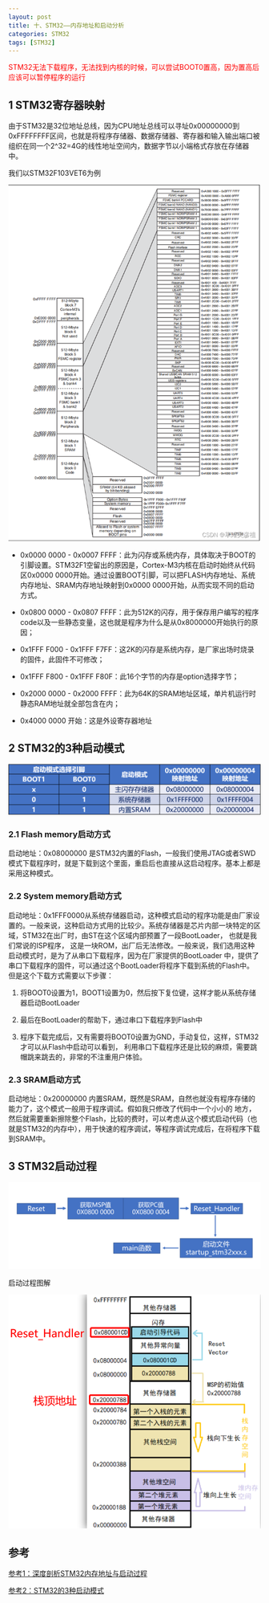 ```yaml
---
layout: post
title: 十、STM32——内存地址和启动分析
categories: STM32
tags: [STM32]
---
```


<font color="red">STM32无法下载程序，无法找到内核的时候，可以尝试BOOT0置高，因为置高后应该可以暂停程序的运行</font>

## 1 STM32寄存器映射

由于STM32是32位地址总线，因为CPU地址总线可以寻址0x00000000到0xFFFFFFFF区间，也就是将程序存储器、数据存储器、寄存器和输入输出端口被组织在同一个2^32=4G的线性地址空间内，数据字节以小端格式存放在存储器中。

我们以STM32F103VET6为例

![alt text](/assets/ST/10_STM32_BOOT/image/image-1.png)

- 0x0000 0000 - 0x0007 FFFF：此为闪存或系统内存，具体取决于BOOT的引脚设置。STM32F1空留出的原因是，Cortex-M3内核在启动时始终从代码区0x0000 0000开始。通过设置BOOT引脚，可以把FLASH内存地址、系统内存地址、SRAM内存地址映射到0x0000 0000开始，从而实现不同的启动方式。

- 0x0800 0000 - 0x0807 FFFF：此为512K的闪存，用于保存用户编写的程序code以及一些静态变量，这也就是程序为什么是从0x8000000开始执行的原因；

- 0x1FFF F000 - 0x1FFF F7FF：这2K的闪存是系统内存，是厂家出场时烧录的固件，此固件不可修改；

- 0x1FFF F800 - 0x1FFF F80F：此16个字节的内存是option选择字节；

- 0x2000 0000 - 0x2000 FFFF：此为64K的SRAM地址区域，单片机运行时静态RAM地址就全部包含在内；

- 0x4000 0000 开始：这是外设寄存器地址

## 2 STM32的3种启动模式

![alt text](/assets/ST/10_STM32_BOOT/image/image-2.png)


### 2.1 Flash memory启动方式

启动地址：0x08000000 是STM32内置的Flash，一般我们使用JTAG或者SWD模式下载程序时，就是下载到这个里面，重启后也直接从这启动程序。基本上都是采用这种模式。

### 2.2 System memory启动方式

启动地址：0x1FFF0000从系统存储器启动，这种模式启动的程序功能是由厂家设置的。一般来说，这种启动方式用的比较少。系统存储器是芯片内部一块特定的区域，STM32在出厂时，由ST在这个区域内部预置了一段BootLoader， 也就是我们常说的ISP程序， 这是一块ROM，出厂后无法修改。一般来说，我们选用这种启动模式时，是为了从串口下载程序，因为在厂家提供的BootLoader 中，提供了串口下载程序的固件，可以通过这个BootLoader将程序下载到系统的Flash中。但是这个下载方式需要以下步骤：

1. 将BOOT0设置为1，BOOT1设置为0，然后按下复位键，这样才能从系统存储器启动BootLoader

2. 最后在BootLoader的帮助下，通过串口下载程序到Flash中

3. 程序下载完成后，又有需要将BOOT0设置为GND，手动复位，这样，STM32才可以从Flash中启动可以看到， 利用串口下载程序还是比较的麻烦，需要跳帽跳来跳去的，非常的不注重用户体验。

### 2.3 SRAM启动方式

启动地址：0x20000000 内置SRAM，既然是SRAM，自然也就没有程序存储的能力了，这个模式一般用于程序调试。假如我只修改了代码中一个小小的 地方，然后就需要重新擦除整个Flash，比较的费时，可以考虑从这个模式启动代码（也就是STM32的内存中），用于快速的程序调试，等程序调试完成后，在将程序下载到SRAM中。

## 3 STM32启动过程

![alt text](/assets/ST/10_STM32_BOOT/image/image-3.png)

启动过程图解

![alt text](/assets/ST/10_STM32_BOOT/image/image-4.png)

## 参考

[参考1：深度剖析STM32内存地址与启动过程](https://blog.csdn.net/weixin_43405473/article/details/136183709)

[参考2：STM32的3种启动模式](https://www.cnblogs.com/hnu-hua/p/18063485)